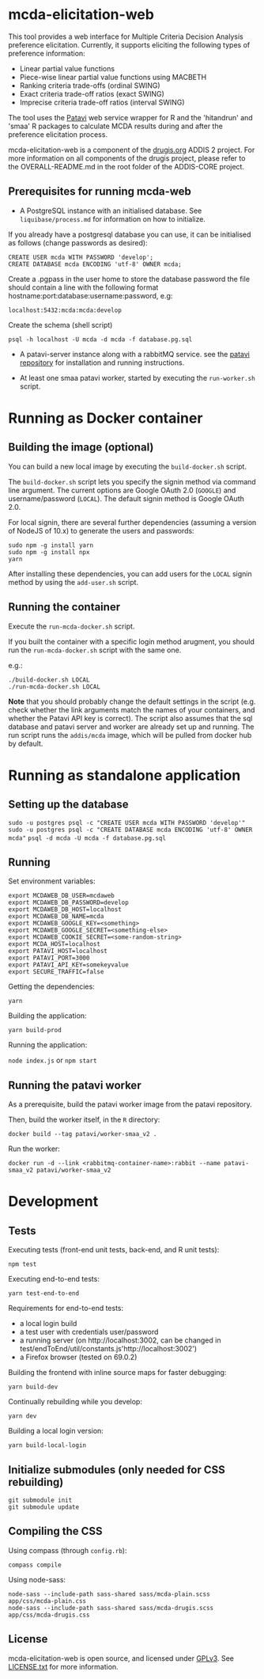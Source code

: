 # mcda-elicitation-web

This tool provides a web interface for Multiple Criteria Decision
Analysis preference elicitation. Currently, it supports eliciting the
following types of preference information:

- Linear partial value functions
- Piece-wise linear partial value functions using MACBETH
- Ranking criteria trade-offs (ordinal SWING)
- Exact criteria trade-off ratios (exact SWING)
- Imprecise criteria trade-off ratios (interval SWING)

The tool uses the [Patavi][patavi] web service wrapper for R and the
'hitandrun' and 'smaa' R packages to calculate MCDA results during and
after the preference elicitation process.

mcda-elicitation-web is a component of the [drugis.org][drugis] ADDIS 2
project. For more information on all components of the drugis project, please refer to the OVERALL-README.md in the root folder of the ADDIS-CORE project.

## Prerequisites for running mcda-web

- A PostgreSQL instance with an initialised database. See `liquibase/process.md` for information on how to initialize.

If you already have a postgresql database you can use, it can be initialised as follows (change passwords as desired):

    CREATE USER mcda WITH PASSWORD 'develop';
    CREATE DATABASE mcda ENCODING 'utf-8' OWNER mcda;

Create a .pgpass in the user home to store the database password
the file should contain a line with the following format hostname:port:database:username:password, e.g:

    localhost:5432:mcda:mcda:develop

Create the schema (shell script)

    psql -h localhost -U mcda -d mcda -f database.pg.sql

- A patavi-server instance along with a rabbitMQ service. see the [patavi repository](https://github.com/drugis/patavi) for installation and running instructions.

- At least one smaa patavi worker, started by executing the `run-worker.sh` script.

# Running as Docker container

## Building the image (optional)

You can build a new local image by executing the `build-docker.sh` script.

The `build-docker.sh` script lets you specify the signin method via command line argument. The current options are Google OAuth 2.0 (`GOOGLE`) and username/password (`LOCAL`). The default signin method is Google OAuth 2.0.

For local signin, there are several further dependencies (assuming a version of NodeJS of 10.x) to generate the users and passwords:

    sudo npm -g install yarn
    sudo npm -g install npx
    yarn

After installing these dependencies, you can add users for the `LOCAL` signin method by using the `add-user.sh` script.

## Running the container

Execute the `run-mcda-docker.sh` script.

If you built the container with a specific login method arugment, you should run the `run-mcda-docker.sh` script with the same one.

e.g.:

```
./build-docker.sh LOCAL
./run-mcda-docker.sh LOCAL
```

**Note** that you should probably change the default settings in the script (e.g. check whether the link arguments match the names of your containers, and whether the Patavi API key is correct). The script also assumes that the sql database and patavi server and worker are already set up and running. The run script runs the `addis/mcda` image, which will be pulled from docker hub by default.

# Running as standalone application

## Setting up the database

`sudo -u postgres psql -c "CREATE USER mcda WITH PASSWORD 'develop'"`
`sudo -u postgres psql -c "CREATE DATABASE mcda ENCODING 'utf-8' OWNER mcda"`
`psql -d mcda -U mcda -f database.pg.sql`

## Running

Set environment variables:

```
export MCDAWEB_DB_USER=mcdaweb
export MCDAWEB_DB_PASSWORD=develop
export MCDAWEB_DB_HOST=localhost
export MCDAWEB_DB_NAME=mcda
export MCDAWEB_GOOGLE_KEY=<something>
export MCDAWEB_GOOGLE_SECRET=<something-else>
export MCDAWEB_COOKIE_SECRET=<some-random-string>
export MCDA_HOST=localhost
export PATAVI_HOST=localhost
export PATAVI_PORT=3000
export PATAVI_API_KEY=somekeyvalue
export SECURE_TRAFFIC=false
```

Getting the dependencies:

    yarn

Building the application:

    yarn build-prod

Running the application:

`node index.js` or `npm start`

## Running the patavi worker

As a prerequisite, build the patavi worker image from the patavi repository.

Then, build the worker itself, in the `R` directory:

    docker build --tag patavi/worker-smaa_v2 .

Run the worker:

    docker run -d --link <rabbitmq-container-name>:rabbit --name patavi-smaa_v2 patavi/worker-smaa_v2

# Development

## Tests

Executing tests (front-end unit tests, back-end, and R unit tests):

    npm test

Executing end-to-end tests:

    yarn test-end-to-end

Requirements for end-to-end tests:

- a local login build
- a test user with credentials user/password
- a running server (on http://localhost:3002, can be changed in test/endToEnd/util/constants.js'http://localhost:3002')
- a Firefox browser (tested on 69.0.2)

Building the frontend with inline source maps for faster debugging:

    yarn build-dev

Continually rebuilding while you develop:

    yarn dev

Building a local login version:

    yarn build-local-login

## Initialize submodules (only needed for CSS rebuilding)

```
git submodule init
git submodule update
```

## Compiling the CSS

Using compass (through `config.rb`):

```
compass compile
```

Using node-sass:

```
node-sass --include-path sass-shared sass/mcda-plain.scss app/css/mcda-plain.css
node-sass --include-path sass-shared sass/mcda-drugis.scss app/css/mcda-drugis.css
```

## License

mcda-elicitation-web is open source, and licensed under [GPLv3][gpl-3].
See [LICENSE.txt](LICENSE.txt) for more information.

[patavi]: https://github.com/joelkuiper/patavi
[gpl-3]: http://gplv3.fsf.org/
[drugis]: http://drugis.org/
